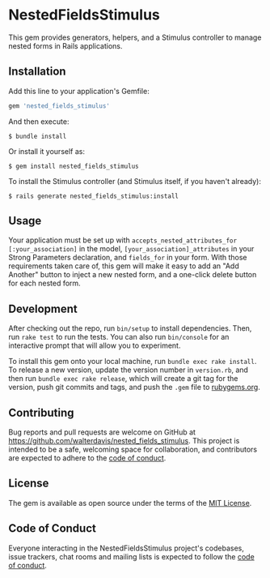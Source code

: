# NestedFieldsStimulus

This gem provides generators, helpers, and a Stimulus controller to manage nested forms in Rails applications. 

## Installation

Add this line to your application's Gemfile:

```ruby
gem 'nested_fields_stimulus'
```

And then execute:

    $ bundle install

Or install it yourself as:

    $ gem install nested_fields_stimulus

To install the Stimulus controller (and Stimulus itself, if you haven't already):

    $ rails generate nested_fields_stimulus:install

## Usage

Your application must be set up with `accepts_nested_attributes_for [:your_association]` in the model, `[your_association]_attributes` in your Strong Parameters declaration, and `fields_for` in your form. With those requirements taken care of, this gem will make it easy to add an "Add Another" button to inject a new nested form, and a one-click delete button for each nested form.

## Development

After checking out the repo, run `bin/setup` to install dependencies. Then, run `rake test` to run the tests. You can also run `bin/console` for an interactive prompt that will allow you to experiment.

To install this gem onto your local machine, run `bundle exec rake install`. To release a new version, update the version number in `version.rb`, and then run `bundle exec rake release`, which will create a git tag for the version, push git commits and tags, and push the `.gem` file to [rubygems.org](https://rubygems.org).

## Contributing

Bug reports and pull requests are welcome on GitHub at https://github.com/walterdavis/nested_fields_stimulus. This project is intended to be a safe, welcoming space for collaboration, and contributors are expected to adhere to the [code of conduct](https://github.com/walterdavis/nested_fields_stimulus/blob/master/CODE_OF_CONDUCT.md).


## License

The gem is available as open source under the terms of the [MIT License](https://opensource.org/licenses/MIT).

## Code of Conduct

Everyone interacting in the NestedFieldsStimulus project's codebases, issue trackers, chat rooms and mailing lists is expected to follow the [code of conduct](https://github.com/walterdavis/nested_fields_stimulus/blob/master/CODE_OF_CONDUCT.md).
